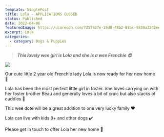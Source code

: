```yaml
---
template: SinglePost
title: Lola - APPLICATIONS CLOSED
status: Published
date: 2022-04-06
featuredImage: https://ucarecdn.com/7257927e-29d8-48b2-88ac-9839a3243ee0/-/crop/720x691/0,80/-/preview/
excerpt: Lola
categories:
  - category: Dogs & Puppies
---
```

> ***This lovely wee girl is Lola and she is a wee Frenchie 😍***

![](https://ucarecdn.com/cf9aebeb-c83c-44f8-af18-ea83fa3ee344/)

Our cute little 2 year old Frenchie lady Lola is now ready for her new home 🏡 


Lola has been the most perfect little girl in foster. She loves carrying on with her foster brother Beau and generally loves a bit of craic but also stacks of cuddles 🥰 


This wee dote will be a great addition to one very lucky family ❤️


Lola can live with kids 8+ and other dogs ✔️ 


Please get in touch to offer Lola her new home 🏡